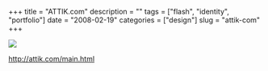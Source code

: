 +++
title = "ATTIK.com"
description = ""
tags = ["flash", "identity", "portfolio"]
date = "2008-02-19"
categories = ["design"]
slug = "attik-com"
+++


 

  <div id="screens-thumbs" class="clearfix">
    <div class="txt-center" id="design-submission"><a href="http://attik.com/main.html"><img id='bluga-thumbnail-915' class='bluga-thumbnail large' src='/media/bluga/
wt47f279d8b57ee_0.jpg'/></a></div>  
  </div>   
<p><a href="http://attik.com/main.html">http://attik.com/main.html</a></p>




